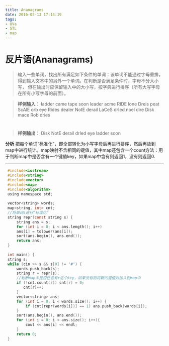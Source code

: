 ```yaml
---
title: Ananagrams
date: 2016-05-13 17:14:19
tags: 
- UVa 
- STL 
- map
---
```

# 反片语(Ananagrams)
> 输入一些单词，找出所有满足如下条件的单词：该单词不能通过字母重排，得到输入文本中的另外一个单词。在判断是否满足条件时，字母不分大小写，
但在输出时应保留输入中的大小写，按字典进行排序（所有大写字母在所有小写字母的前面）。
<!--more-->
>**样例输入**：
ladder came tape soon leader acme RIDE lone Dreis peat
ScAlE orb eye Rides dealer NotE derail LaCeS drIed
noel dire Disk mace Rob dries
#

>**样例输出**：
Disk
NotE
derail
drIed
eye
ladder
soon

**分析**
    把每个单词“标准化”，即全部转化为小写字母后再进行排序，然后再放到map中进行统计。map映射不含相同的键值，其中map还包含一个count方法：用于判断map中是否含有一个键值key，如果map中含有则返回1，没有则返回0.

---------
```C
 #include<iostream>
 #include<string>
 #include<vector>
 #include<map>
 #include<algorithm>
 using namespace std;
 
 vector<string> words;
 map<string, int> cnt;
 //将单词s进行“标准化”
 string repr(const string s) {
     string ans = s;
     for (int i = 0; i < ans.length(); i++)
     ans[i] = tolower(ans[i]);
     sort(ans.begin(), ans.end());
     return ans;
 }
 
 int main() {
 string s;
 while (cin >> s && s[0] != '#') {
     words.push_back(s);
     string r = repr(s);
     //判断map中是否已含有r这个key，如果没有则将新的键值对加入到map中
     if (!cnt.count(r)) cnt[r] = 0;
        cnt[r]++;
     }
     vector<string> ans;
     for (int i = 0; i < words.size(); i++) {
         if (cnt[repr(words[i])] == 1) ans.push_back(words[i]);
     }
     sort(ans.begin(), ans.end());
     for (int i = 0; i < ans.size(); i++){
         cout << ans[i] << endl;
     }
     return 0;
 }

```